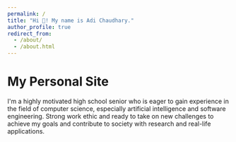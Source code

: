 ```yaml
---
permalink: /
title: "Hi 👋! My name is Adi Chaudhary."
author_profile: true
redirect_from: 
  - /about/
  - /about.html
---
```



My Personal Site
======
I'm a highly motivated high school senior who is eager to gain experience in the field of computer science, especially artificial intelligence and software engineering. Strong work ethic and ready to take on new challenges to achieve my goals and contribute to society with research and real-life applications.
